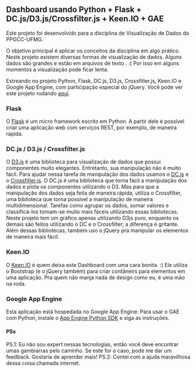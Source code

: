 ## Dashboard usando Python + Flask + DC.js/D3.js/Crossfilter.js + Keen.IO + GAE

Este projeto foi desenvolvido para a disciplina de Visualização de Dados do PPGCC-UFMG.

O objetivo principal é aplicar os conceitos da disciplina em algo prático. Neste projeto existem diversas formas de visualização de dados.
Alguns dados são grandes e estão em arquivos de texto . :( Por isso em alguns momentos a visualização pode ficar lenta.

Estreando no projeto Python, Flask, DC.js, D3.js, Crossfilter.js, Keen.IO e Google App Engine, com participação especial do jQuery. Você pode ver este projeto rodando [aqui](fluid-mind-93917.appspot.com).

### Flask

O [Flask](http://flask.pocoo.org) é um micro framework escrito em Python. A partir dele é possível criar uma aplicação web com serviços REST, por exemplo, de maneira rápida.

### DC.js / D3.js / Crossfilter.js

O [D3.js](http://d3js.org) é uma biblioteca para visualização de dados que possui componentes muito elegantes. Entretanto, sua manipulação não é muito fácil.
Para ajudar nessa tarefa de manipulação dos dados usamos o [DC.js](http://dc-js.github.io/dc.js/) e o [Crossfilter.js](http://square.github.com/crossfilter/).
O DC.js é uma biblioteca que torna fácil a manipulação dos dados e plota os componentes utilizando o D3. Mas para que a manipulação dos dados seja feita de maneira rápida, utiliza o Crossfilter, uma biblioteca que torna possível a manipulação de maneira multidimensional.
Tarefas como agrupar os dados, somar valores e classificá-los tornam-se muito mais fáceis utilizando essas bibliotecas. Neste projeto tem um gráfico apenas utilizando D3js puro, enquanto os demais são feitos utilizando o DC e o Crossfilter; a diferença é gritante.
Além dessas bibliotecas, também uso o jQuery pra manipular os elementos de maneira mais fácil.

### Keen.IO

O [Keen.IO](http://keen.github.io/dashboards/) é quem deixa este Dashboard com uma cara bonita. :) Ele utiliza o Bootstrap (e o jQuery também) para criar contâneirs para elementos em uma aplicação. Pra quem não manja nada de design como eu, é uma mão na roda.

### Google App Engine

Esta aplicação está hospedada no Google App Engine. Para usar o GAE com Python, instale o [App Engine Python SDK](https://developers.google.com/appengine/downloads) e siga as instruções.

#### PSs

PS.1: Eu não sou expert nessas tecnologias, então você deve encontrar umas gambiarras pelo caminho. Se este for o caso, pode me dar um feedback. Gostaria de aprender mais!
PS.2: Contei com a ajuda maravilhosa dessa coisa chamada internet.
